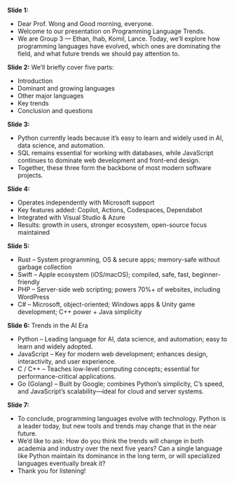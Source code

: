 **Slide 1:** 
- Dear Prof. Wong and Good morning, everyone.
- Welcome to our presentation on Programming Language Trends.
- We are Group 3 — Ethan, Ihab, Komil, Lance. Today, we’ll explore how programming languages have evolved, which ones are dominating the field, and what future trends we should pay attention to.

**Slide 2:**
We’ll briefly cover five parts:
-	Introduction
-	Dominant and growing languages
-	Other major languages
-	Key trends
-	Conclusion and questions

**Slide 3:**
-	Python currently leads because it’s easy to learn and widely used in AI, data science, and automation.
-	SQL remains essential for working with databases, while JavaScript continues to dominate web development and front-end design.
-	Together, these three form the backbone of most modern software projects.

**Slide 4:**
- Operates independently with Microsoft support
- Key features added: Copilot, Actions, Codespaces, Dependabot
- Integrated with Visual Studio & Azure
- Results: growth in users, stronger ecosystem, open-source focus maintained

**Slide 5:**
- Rust – System programming, OS & secure apps; memory-safe without garbage collection
- Swift – Apple ecosystem (iOS/macOS); compiled, safe, fast, beginner-friendly
- PHP – Server-side web scripting; powers 70%+ of websites, including WordPress
- C# – Microsoft, object-oriented; Windows apps & Unity game development; C++ power + Java simplicity

**Slide 6:**
Trends in the AI Era
- Python – Leading language for AI, data science, and automation; easy to learn and widely adopted.
- JavaScript – Key for modern web development; enhances design, interactivity, and user experience.
- C / C++ – Teaches low-level computing concepts; essential for performance-critical applications.
- Go (Golang) – Built by Google; combines Python’s simplicity, C’s speed, and JavaScript’s scalability—ideal for cloud and server systems.

**Slide 7:**
- To conclude, programming languages evolve with technology. Python is a leader today, but new tools and trends may change that in the near future.
- We’d like to ask: How do you think the trends will change in both academia and industry over the next five years? Can a single language like Python maintain its dominance in the long term, or will specialized languages eventually break it?
- Thank you for listening!
